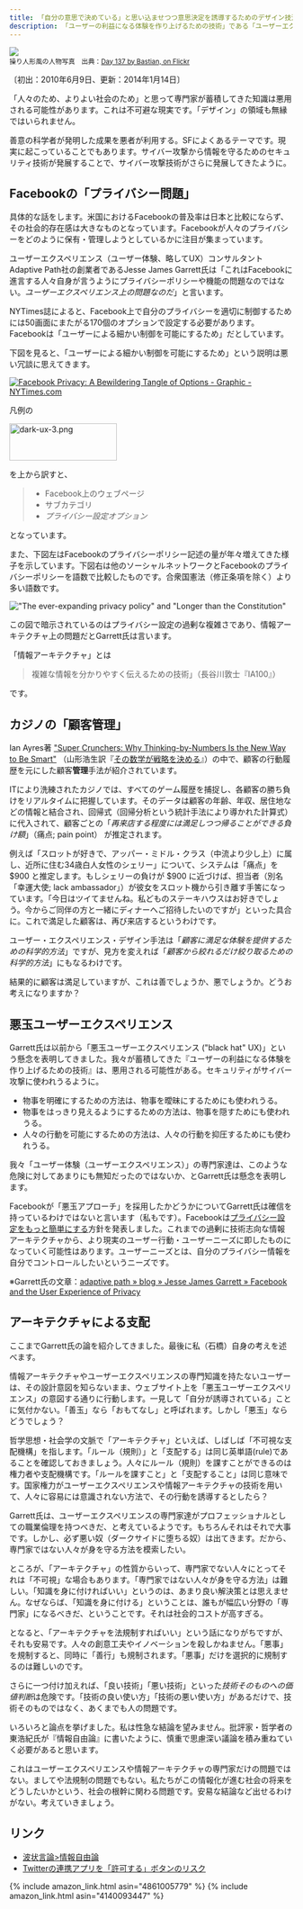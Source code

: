 ```yaml
---
title: 「自分の意思で決めている」と思い込ませつつ意思決定を誘導するためのデザイン技法とその悪用
description: 「ユーザーの利益になる体験を作り上げるための技術」である「ユーザーエクスペリエンスデザイン」は、「ユーザーに不利益を与えながら、不利益だと感じさせないための技術」に悪用することができる。デザイナの職業倫理が問われなければならない。
---
```


![](/images/posts/blog/2010-06-09-black-hat-design/marionette.jpg)  
<small>操り人形風の人物写真　出典：[Day 137 by Bastian, on Flickr](https://www.flickr.com/photos/bneumann/3196904749)</small>

〔初出：2010年6月9日、更新：2014年1月14日〕

「人々のため、よりよい社会のため」と思って専門家が蓄積してきた知識は悪用される可能性があります。これは不可避な現実です。「デザイン」の領域も無縁ではいられません。

善意の科学者が発明した成果を悪者が利用する。SFによくあるテーマです。現実に起こっていることでもあります。サイバー攻撃から情報を守るためのセキュリティ技術が発展することで、サイバー攻撃技術がさらに発展してきたように。

## Facebookの「プライバシー問題」

具体的な話をします。米国におけるFacebookの普及率は日本と比較にならず、その社会的存在感は大きなものとなっています。Facebookが人々のプライバシーをどのように保有・管理しようとしているかに注目が集まっています。

ユーザーエクスペリエンス（ユーザー体験、略してUX）コンサルタントAdaptive Path社の創業者であるJesse James Garrett氏は「これはFacebookに進言する人々自身が言うようにプライバシーポリシーや機能の問題なのではない。*ユーザーエクスペリエンス上の問題なのだ*」と言います。

NYTimes誌によると、Facebook上で自分のプライバシーを適切に制御するためには50画面にまたがる170個のオプションで設定する必要があります。Facebookは「ユーザーによる細かい制御を可能にするため」だとしています。

下図を見ると、「ユーザーによる細かい制御を可能にするため」という説明は悪い冗談に思えてきます。

[![Facebook Privacy: A Bewildering Tangle of Options - Graphic - NYTimes.com](/images/posts/blog/2010-06-09-black-hat-design/dark-ux-1.jpg)](http://www.nytimes.com/interactive/2010/05/12/business/facebook-privacy.html)

凡例の

<img src="http://zerobase.jp/blog/images/dark-ux-3.png" alt="dark-ux-3.png" height="66" width="191" />

を上から訳すと、

> - Facebook上のウェブページ
> - サブカテゴリ
> - *プライバシー設定オプション*

となっています。

また、下図左はFacebookのプライバシーポリシー記述の量が年々増えてきた様子を示しています。下図右は他のソーシャルネットワークとFacebookのプライバシーポリシーを語数で比較したものです。合衆国憲法（修正条項を除く）より多い語数です。

!["The ever-expanding privacy policy" and "Longer than the Constitution"](/images/posts/blog/2010-06-09-black-hat-design/dark-ux-2.gif)

この図で暗示されているのはプライバシー設定の過剰な複雑さであり、情報アーキテクチャ上の問題だとGarrett氏は言います。

「情報アーキテクチャ」とは

> 複雑な情報を分かりやすく伝えるための技術」（長谷川敦士『IA100』）

です。

## カジノの「顧客管理」

Ian Ayres著 ["Super Crunchers: Why Thinking-by-Numbers Is the New Way to Be Smart"](http://www.amazon.co.jp/gp/product/0553805401/ref=as_li_ss_tl?ie=UTF8&amp;tag=hidetoi-22&amp;linkCode=as2&amp;camp=247&amp;creative=7399&amp;creativeASIN=0553805401) （山形浩生訳『[その数学が戦略を決める](http://www.amazon.co.jp/gp/product/416765170X/ref=as_li_ss_tl?ie=UTF8&amp;tag=hidetoi-22&amp;linkCode=as2&amp;camp=247&amp;creative=7399&amp;creativeASIN=416765170X)』）の中で、顧客の行動履歴を元にした顧客**管理**手法が紹介されています。

ITにより洗練されたカジノでは、すべてのゲーム履歴を捕捉し、各顧客の勝ち負けをリアルタイムに把握しています。そのデータは顧客の年齢、年収、居住地などの情報と結合され、回帰式（回帰分析という統計手法により導かれた計算式）に代入されて、顧客ごとの「*再来店する程度には満足しつつ帰ることができる負け額*」（痛点; pain point） が推定されます。

例えば「スロットが好きで、アッパー・ミドル・クラス（中流より少し上）に属し、近所に住む34歳白人女性のシェリー」について、システムは「痛点」を $900 と推定します。もしシェリーの負けが $900 に近づけば、担当者（別名「幸運大使; lack ambassador」）が彼女をスロット機から引き離す手筈になっています。「今日はツイてませんね。私どものステーキハウスはお好きでしょう。今からご同伴の方と一緒にディナーへご招待したいのですが」といった具合に。これで満足した顧客は、再び来店するというわけです。

ユーザー・エクスペリエンス・デザイン手法は「*顧客に満足な体験を提供するための科学的方法*」ですが、見方を変えれば「*顧客から絞れるだけ絞り取るための科学的方法*」にもなるわけです。

結果的に顧客は満足していますが、これは善でしょうか、悪でしょうか。どうお考えになりますか？

## 悪玉ユーザーエクスペリエンス

Garrett氏は以前から「悪玉ユーザーエクスペリエンス ("black hat" UX)」という懸念を表明してきました。我々が蓄積してきた『ユーザーの利益になる体験を作り上げるための技術』は、悪用される可能性がある。セキュリティがサイバー攻撃に使われうるように。

- 物事を明確にするための方法は、物事を曖昧にするためにも使われうる。
- 物事をはっきり見えるようにするための方法は、物事を隠すためにも使われうる。
- 人々の行動を可能にするための方法は、人々の行動を抑圧するためにも使われうる。

我々「ユーザー体験（ユーザーエクスペリエンス）」の専門家達は、このような危険に対してあまりにも無知だったのではないか、とGarrett氏は懸念を表明します。

Facebookが「悪玉アプローチ」を採用したかどうかについてGarrett氏は確信を持っているわけではないと言います（私もです）。Facebookは<a href="http://blog.facebook.com/blog.php?post=391922327130">プライバシー設定をもっと簡単にする</a>方針を発表しました。これまでの過剰に技術志向な情報アーキテクチャから、より現実のユーザー行動・ユーザーニーズに即したものになっていく可能性はあります。ユーザーニーズとは、自分のプライバシー情報を自分でコントロールしたいというニーズです。

※Garrett氏の文章：<a href="http://www.adaptivepath.com/blog/2010/06/03/facebook-and-the-user-experience-of-privacy/">adaptive path » blog » Jesse James Garrett » Facebook and the User Experience of Privacy</a>

## アーキテクチャによる支配

ここまでGarrett氏の論を紹介してきました。最後に私（石橋）自身の考えを述べます。

情報アーキテクチャやユーザーエクスペリエンスの専門知識を持たないユーザーは、その設計意図を知らないまま、ウェブサイト上を「悪玉ユーザーエクスペリエンス」の意図する通りに行動します。一見して「自分が誘導されている」ことに気付かない。「善玉」なら「おもてなし」と呼ばれます。しかし「悪玉」ならどうでしょう？

哲学思想・社会学の文脈で「アーキテクチャ」といえば、しばしば「不可視な支配機構」を指します。「ルール（規則）」と「支配する」は同じ英単語(rule)であることを確認しておきましょう。人々にルール（規則）を課すことができるのは権力者や支配機構です。「ルールを課すこと」と「支配すること」は同じ意味です。国家権力がユーザーエクスペリエンスや情報アーキテクチャの技術を用いて、人々に容易には意識されない方法で、その行動を誘導するとしたら？

Garrett氏は、ユーザーエクスペリエンスの専門家達がプロフェッショナルとしての職業倫理を持つべきだ、と考えているようです。もちろんそれはそれで大事です。しかし、必ず悪い奴（ダークサイドに堕ちる奴）は出てきます。だから、専門家ではない人々が身を守る方法を模索したい。

ところが、「アーキテクチャ」の性質からいって、専門家でない人々にとってそれは「不可視」な場合もあります。「専門家ではない人々が身を守る方法」は難しい。「知識を身に付ければいい」というのは、あまり良い解決策とは思えません。なぜならば、「知識を身に付ける」ということは、誰もが幅広い分野の「専門家」になるべきだ、ということです。それは社会的コストが高すぎる。

となると、「アーキテクチャを法規制すればいい」という話になりがちですが、それも安易です。人々の創意工夫やイノベーションを殺しかねません。「悪事」を規制すると、同時に「善行」も規制されます。「悪事」だけを選択的に規制するのは難しいのです。

さらに一つ付け加えれば、「良い技術」「悪い技術」といった*技術そのものへの価値判断*は危険です。「技術の良い使い方」「技術の悪い使い方」があるだけで、技術そのものではなく、あくまでも人の問題です。

いろいろと論点を挙げました。私は性急な結論を望みません。批評家・哲学者の東浩紀氏が『情報自由論』に書いたように、慎重で思慮深い議論を積み重ねていく必要があると思います。

これはユーザーエクスペリエンスや情報アーキテクチャの専門家だけの問題ではない。ましてや法規制の問題でもない。私たちがこの情報化が進む社会の将来をどうしたいかという、社会の根幹に関わる問題です。安易な結論など出せるわけがない。考えていきましょう。

## リンク

- <a href="http://www.hajou.org/infoliberalism/">波状言論&gt;情報自由論</a>
- <a href="http://zerobase.jp/blog/2010/06/twitterdm.html">Twitterの連携アプリを「許可する」ボタンのリスク</a>

{% include amazon_link.html asin="4861005779" %}
{% include amazon_link.html asin="4140093447" %}
